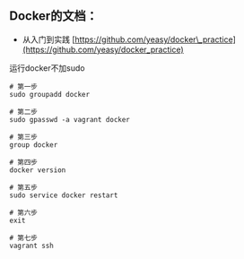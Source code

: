 ## Docker的文档：

* 从入门到实践 [https://github.com/yeasy/docker\_practice](https://github.com/yeasy/docker_practice) 

运行docker不加sudo

```
# 第一步
sudo groupadd docker

# 第二步
sudo gpasswd -a vagrant docker

# 第三步
group docker

# 第四步
docker version

# 第五步
sudo service docker restart

# 第六步
exit

# 第七步
vagrant ssh
```



